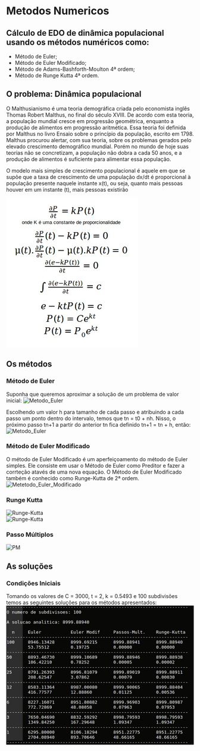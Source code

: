 # Metodos Numericos

## Cálculo de EDO de dinâmica populacional usando os métodos numéricos como:
 - Método de Euler;
 - Método de Euler Modificado;
 - Método de Adams-Bashforth-Moulton 4ª ordem; 
 - Método de Runge Kutta 4ª ordem.

## O problema: Dinâmica populacional
O Malthusianismo é uma teoria demográfica criada pelo economista inglês Thomas Robert Malthus, no final do século XVIII. De acordo com esta teoria, a população mundial cresce em progressão geométrica, enquanto a produção de alimentos em progressão aritmética. Essa teoria foi definida por Malthus no livro Ensaio sobre o princípio da população, escrito em 1798. Malthus procurou alertar, com sua teoria, sobre os problemas gerados pelo elevado crescimento demográfico mundial. Porém no mundo de hoje suas teorias não se concretizam, a população não dobra a cada 50 anos, e a produção de alimentos é suficiente para alimentar essa população.

O modelo mais simples de crescimento populacional é aquele em que se supõe que a taxa de crescimento de uma população dx/dt é proporcional à população presente naquele instante x(t), ou seja, quanto mais pessoas houver em um instante (t), mais pessoas existirão

![Equation](/dinamica_populacional.jpg?raw=true)

## Os métodos
### Método de Euler 
Suponha que queremos aproximar a solução de um problema de valor inicial:
![Metodo_Euler](https://wikimedia.org/api/rest_v1/media/math/render/svg/823a0cbb6755ef8910cb3bb018d11411e81e4120?raw=true) <br>

Escolhendo um valor h para tamanho de cada passo e atribuindo a cada passo um ponto dentro do intervalo, temos que tn = t0 + nh. Nisso, o próximo passo tn+1 a partir do anterior tn fica definido tn+1 = tn + h, então:<br>
![Metodo_Euler](https://wikimedia.org/api/rest_v1/media/math/render/svg/269f6c656eab53584639f205ecfe88b628af701a)

### Método de Euler Modificado 
O método de Euler Modificado é um aperfeiçoamento do método de Euler simples. Ele consiste em usar o Método de Euler como Preditor e fazer a corrteção atavés de uma nova equação. O Método de Euler Modificado também é conhecido como Runge-Kutta de 2ª ordem. <br>
![Metetodo_Euler_Modificado](https://s30.postimg.org/b4io1ku0d/image.jpg)

### Runge Kutta
![Runge-Kutta](https://wikimedia.org/api/rest_v1/media/math/render/svg/d8534f269d223b247698d487d6b93eef6a1070df)<br>
![Runge-Kutta](https://wikimedia.org/api/rest_v1/media/math/render/svg/42c75230fa264441ebc3725e456ea17147a604c3)

### Passo Múltiplos
![PM](https://s30.postimg.org/froq3chd9/image.jpg)
## As soluções
### Condições Iniciais
Tomando os valores de C = 3000, t = 2, k = 0.5493 e 100 subdivisões temos as seguintes soluções para os métodos apresentados:<br>
![Resultados](/resultados.jpg?raw=true)